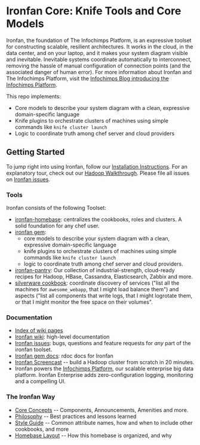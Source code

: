 # Ironfan Core: Knife Tools and Core Models

Ironfan, the foundation of The Infochimps Platform, is an expressive toolset for constructing scalable, resilient architectures. It works in the cloud, in the data center, and on your laptop, and it makes your system diagram visible and inevitable. Inevitable systems coordinate automatically to interconnect, removing the hassle of manual configuration of connection points (and the associated danger of human error).
For more information about Ironfan and The Infochimps Platform, visit the [Infochimps Blog introducing the Infochimps Platform](http://blog.infochimps.com/2012/02/22/infochimps-platform/).

This repo implements:

* Core models to describe your system diagram with a clean, expressive domain-specific language
* Knife plugins to orchestrate clusters of machines using simple commands like `knife cluster launch`
* Logic to coordinate truth among chef server and cloud providers

## Getting Started

To jump right into using Ironfan, follow our [Installation Instructions](https://github.com/infochimps-labs/ironfan/wiki/INSTALL). For an explanatory tour, check out our [Hadoop Walkthrough](https://github.com/infochimps-labs/ironfan/wiki/INSTALL).  Please file all issues on [Ironfan issues](https://github.com/infochimps-labs/ironfan/issues).

### Tools

Ironfan consists of the following Toolset:

* [ironfan-homebase](https://github.com/infochimps-labs/ironfan-homebase): centralizes the cookbooks, roles and clusters. A solid foundation for any chef user.
* [ironfan gem](https://github.com/infochimps-labs/ironfan):
  - core models to describe your system diagram with a clean, expressive domain-specific language
  - knife plugins to orchestrate clusters of machines using simple commands like `knife cluster launch`
  - logic to coordinate truth among chef server and cloud providers.
* [ironfan-pantry](https://github.com/infochimps-labs/ironfan-pantry): Our collection of industrial-strength, cloud-ready recipes for Hadoop, HBase, Cassandra, Elasticsearch, Zabbix and more.
* [silverware cookbook](https://github.com/infochimps-labs/ironfan-homebase/tree/master/cookbooks/silverware): coordinate discovery of services ("list all the machines for `awesome_webapp`, that I might load balance them") and aspects ("list all components that write logs, that I might logrotate them, or that I might monitor the free space on their volumes".

### Documentation

* [Index of wiki pages](https://github.com/infochimps-labs/ironfan/wiki/_pages)
* [Ironfan wiki](https://github.com/infochimps-labs/ironfan/wiki): high-level documentation
* [Ironfan issues](https://github.com/infochimps-labs/ironfan/issues): bugs, questions and feature requests for *any* part of the ironfan toolset.
* [Ironfan gem docs](http://rdoc.info/gems/ironfan): rdoc docs for Ironfan
* [Ironfan Screencast](http://bit.ly/ironfan-hadoop-in-20-minutes) -- build a Hadoop cluster from scratch in 20 minutes.
* Ironfan powers the [Infochimps Platform](http://www.infochimps.com/how-it-works), our scalable enterprise big data platform. Ironfan Enterprise adds zero-configuration logging, monitoring and a compelling UI.

### The Ironfan Way

* [Core Concepts](https://github.com/infochimps-labs/ironfan/wiki/core_concepts)     -- Components, Announcements, Amenities and more.
* [Philosophy](https://github.com/infochimps-labs/ironfan/wiki/Philosophy)            -- Best practices and lessons learned
* [Style Guide](https://github.com/infochimps-labs/ironfan/wiki/style_guide)         -- Common attribute names, how and when to include other cookbooks, and more
* [Homebase Layout](https://github.com/infochimps-labs/ironfan/wiki/homebase-layout) -- How this homebase is organized, and why
